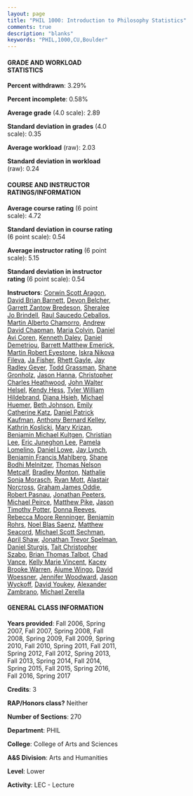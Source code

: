 ```yaml
---
layout: page
title: "PHIL 1000: Introduction to Philosophy Statistics"
comments: true
description: "blanks"
keywords: "PHIL,1000,CU,Boulder"
---
```

<head>
<script src="https://ajax.googleapis.com/ajax/libs/jquery/2.1.3/jquery.min.js"></script>
<script src="https://dl.dropboxusercontent.com/s/pc42nxpaw1ea4o9/highcharts.js?dl=0"></script>
<!-- <script src="../assets/js/highcharts.js"></script> -->
<style type="text/css">@font-face {
	font-family: "Bebas Neue";
	src: url(https://www.filehosting.org/file/details/544349/BebasNeue Regular.otf) format("opentype");
	}
	h1.Bebas { 
		font-family: "Bebas Neue", Verdana, Tahoma;
	}
</style>
</head>
<body>
	<div id="container" style="float: right; width: 45%; height: 88%; margin-left: 2.5%; margin-right: 2.5%;"></div>
	<script language="JavaScript">
		$(document).ready(function() {
		var chart = {type: 'column'};
		var title = {text: 'Grade Distribution'};
		var xAxis = {categories: ['A','B','C','D','F'],crosshair: true};
		var yAxis = {min: 0,title: {text: 'Percentage'}};
		var tooltip = {headerFormat: '<center><b><span style="font-size:20px">{point.key}</span></b></center>',
		               pointFormat: '<td style="padding:0"><b>{point.y:.1f}%</b></td>',
		               footerFormat: '</table>',shared: true,useHTML: true};
		var plotOptions = {column: {pointPadding: 0.0,borderWidth: 0}};  
		var credits = {enabled: false};var series= [{name: 'Percent',data: [32.71,39.27,18.78,5.67,3.57,]}];
		var json = {};
		json.chart = chart;
		json.title = title;
		json.tooltip = tooltip;
		json.xAxis = xAxis;
		json.yAxis = yAxis;  
		json.series = series;
		json.plotOptions = plotOptions;  
		json.credits = credits;
		$('#container').highcharts(json);
	});
	</script>
</body>
			   
#### GRADE AND WORKLOAD STATISTICS

**Percent withdrawn**: 3.29%

**Percent incomplete**: 0.58%

**Average grade** (4.0 scale): 2.89

**Standard deviation in grades** (4.0 scale): 0.35

**Average workload** (raw): 2.03

**Standard deviation in workload** (raw): 0.24

#### COURSE AND INSTRUCTOR RATINGS/INFORMATION

**Average course rating** (6 point scale): 4.72

**Standard deviation in course rating** (6 point scale): 0.54

**Average instructor rating** (6 point scale): 5.15

**Standard deviation in instructor rating** (6 point scale): 0.54

**Instructors**: <a href='../../instructors/Corwin_Scott_Aragon'>Corwin Scott Aragon</a>, <a href='../../instructors/David_Brian_Barnett'>David Brian Barnett</a>, <a href='../../instructors/Devon_Belcher'>Devon Belcher</a>, <a href='../../instructors/Garrett_Zantow_Bredeson'>Garrett Zantow Bredeson</a>, <a href='../../instructors/Sheralee_Jo_Brindell'>Sheralee Jo Brindell</a>, <a href='../../instructors/Raul_Saucedo_Ceballos'>Raul Saucedo Ceballos</a>, <a href='../../instructors/Martin_Alberto_Chamorro'>Martin Alberto Chamorro</a>, <a href='../../instructors/Andrew_David_Chapman'>Andrew David Chapman</a>, <a href='../../instructors/Maria_Colvin'>Maria Colvin</a>, <a href='../../instructors/Daniel_Avi_Coren'>Daniel Avi Coren</a>, <a href='../../instructors/Kenneth_Daley'>Kenneth Daley</a>, <a href='../../instructors/Daniel_Demetriou'>Daniel Demetriou</a>, <a href='../../instructors/Barrett_Matthew_Emerick'>Barrett Matthew Emerick</a>, <a href='../../instructors/Martin_Robert_Eyestone'>Martin Robert Eyestone</a>, <a href='../../instructors/Iskra_Nikova_Fileva'>Iskra Nikova Fileva</a>, <a href='../../instructors/Ja_Fisher'>Ja Fisher</a>, <a href='../../instructors/Rhett_Gayle'>Rhett Gayle</a>, <a href='../../instructors/Jay_Radley_Geyer'>Jay Radley Geyer</a>, <a href='../../instructors/Todd_Grassman'>Todd Grassman</a>, <a href='../../instructors/Shane_Gronholz'>Shane Gronholz</a>, <a href='../../instructors/Jason_Hanna'>Jason Hanna</a>, <a href='../../instructors/Christopher_Charles_Heathwood'>Christopher Charles Heathwood</a>, <a href='../../instructors/John_Walter_Helsel'>John Walter Helsel</a>, <a href='../../instructors/Kendy_Hess'>Kendy Hess</a>, <a href='../../instructors/Tyler_William_Hildebrand'>Tyler William Hildebrand</a>, <a href='../../instructors/Diana_Hsieh'>Diana Hsieh</a>, <a href='../../instructors/Michael_Huemer'>Michael Huemer</a>, <a href='../../instructors/Beth_Johnson'>Beth Johnson</a>, <a href='../../instructors/Emily_Catherine_Katz'>Emily Catherine Katz</a>, <a href='../../instructors/Daniel_Patrick_Kaufman'>Daniel Patrick Kaufman</a>, <a href='../../instructors/Anthony_Bernard_Kelley'>Anthony Bernard Kelley</a>, <a href='../../instructors/Kathrin_Koslicki'>Kathrin Koslicki</a>, <a href='../../instructors/Mary_Krizan'>Mary Krizan</a>, <a href='../../instructors/Benjamin_Michael_Kultgen'>Benjamin Michael Kultgen</a>, <a href='../../instructors/Christian_Lee'>Christian Lee</a>, <a href='../../instructors/Eric_Juneghon_Lee'>Eric Juneghon Lee</a>, <a href='../../instructors/Pamela_Lomelino'>Pamela Lomelino</a>, <a href='../../instructors/Daniel_Lowe'>Daniel Lowe</a>, <a href='../../instructors/Jay_Lynch'>Jay Lynch</a>, <a href='../../instructors/Benjamin_Francis_Mahlberg'>Benjamin Francis Mahlberg</a>, <a href='../../instructors/Shane_Bodhi_Melnitzer'>Shane Bodhi Melnitzer</a>, <a href='../../instructors/Thomas_Nelson_Metcalf'>Thomas Nelson Metcalf</a>, <a href='../../instructors/Bradley_Monton'>Bradley Monton</a>, <a href='../../instructors/Nathalie_Sonja_Morasch'>Nathalie Sonja Morasch</a>, <a href='../../instructors/Ryan_Mott'>Ryan Mott</a>, <a href='../../instructors/Alastair_Norcross'>Alastair Norcross</a>, <a href='../../instructors/Graham_James_Oddie'>Graham James Oddie</a>, <a href='../../instructors/Robert_Pasnau'>Robert Pasnau</a>, <a href='../../instructors/Jonathan_Peeters'>Jonathan Peeters</a>, <a href='../../instructors/Michael_Peirce'>Michael Peirce</a>, <a href='../../instructors/Matthew_Pike'>Matthew Pike</a>, <a href='../../instructors/Jason_Timothy_Potter'>Jason Timothy Potter</a>, <a href='../../instructors/Donna_Reeves'>Donna Reeves</a>, <a href='../../instructors/Rebecca_Moore_Renninger'>Rebecca Moore Renninger</a>, <a href='../../instructors/Benjamin_Rohrs'>Benjamin Rohrs</a>, <a href='../../instructors/Noel_Blas_Saenz'>Noel Blas Saenz</a>, <a href='../../instructors/Matthew_Seacord'>Matthew Seacord</a>, <a href='../../instructors/Michael_Scott_Sechman'>Michael Scott Sechman</a>, <a href='../../instructors/April_Shaw'>April Shaw</a>, <a href='../../instructors/Jonathan_Trevor_Spelman'>Jonathan Trevor Spelman</a>, <a href='../../instructors/Daniel_Sturgis'>Daniel Sturgis</a>, <a href='../../instructors/Tait_Christopher_Szabo'>Tait Christopher Szabo</a>, <a href='../../instructors/Brian_Thomas_Talbot'>Brian Thomas Talbot</a>, <a href='../../instructors/Chad_Vance'>Chad Vance</a>, <a href='../../instructors/Kelly_Marie_Vincent'>Kelly Marie Vincent</a>, <a href='../../instructors/Kacey_Brooke_Warren'>Kacey Brooke Warren</a>, <a href='../../instructors/Ajume_Wingo'>Ajume Wingo</a>, <a href='../../instructors/David_Woessner'>David Woessner</a>, <a href='../../instructors/Jennifer_Woodward'>Jennifer Woodward</a>, <a href='../../instructors/Jason_Wyckoff'>Jason Wyckoff</a>, <a href='../../instructors/David_Youkey'>David Youkey</a>, <a href='../../instructors/Alexander_Zambrano'>Alexander Zambrano</a>, <a href='../../instructors/Michael_Zerella'>Michael Zerella</a>

#### GENERAL CLASS INFORMATION

**Years provided**: Fall 2006, Spring 2007, Fall 2007, Spring 2008, Fall 2008, Spring 2009, Fall 2009, Spring 2010, Fall 2010, Spring 2011, Fall 2011, Spring 2012, Fall 2012, Spring 2013, Fall 2013, Spring 2014, Fall 2014, Spring 2015, Fall 2015, Spring 2016, Fall 2016, Spring 2017

**Credits**: 3

**RAP/Honors class?** Neither

**Number of Sections**: 270

**Department**: PHIL

**College**: College of Arts and Sciences

**A&S Division**: Arts and Humanities

**Level**: Lower

**Activity**: LEC - Lecture
